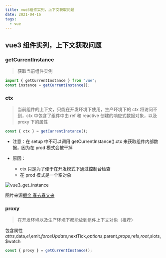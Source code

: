 ```yaml
---
title: vue3组件实列，上下文获取问题
date: 2021-04-16
tags:
  - vue
---
```


## vue3 组件实列，上下文获取问题

### getCurrentInstance

> 获取当前组件实例

```js
import { getCurrentInstance } from "vue";
const instance = getCurrentInstance();
```

### ctx

> 当前组件的上下文，只能在开发环境下使用，生产环境下的 ctx 将访问不到，ctx 中包含了组件中由 ref 和 reactive 创建的响应式数据对象，以及 proxy 下的属性

```js
const { ctx } = getCurrentInstance();
```

- 注意：在 setup 中不可以调用 getCurrentInstance().ctx 来获取组件内部数据，因为在 prod 模式会被干掉

- 原因：
  - ctx 只是为了便于在开发模式下通过控制台检查
  - 在 prod 模式是一个空对象

![vue3_get_instance](/images/blog/vue3_get_instance.png)

图片来源[掘金 春去春又来](https://juejin.cn/post/6899432348266283022)

### proxy

> 在开发环境以及生产环境下都能放到组件上下文对象（推荐）

包含属性$attrs,$data,$el,$emit,$forceUpdate,$nextTick,$options,$parent,$props,$refs,$root,$slots,\$watch

```js
const { proxy } = getCurrentInstance();
```

